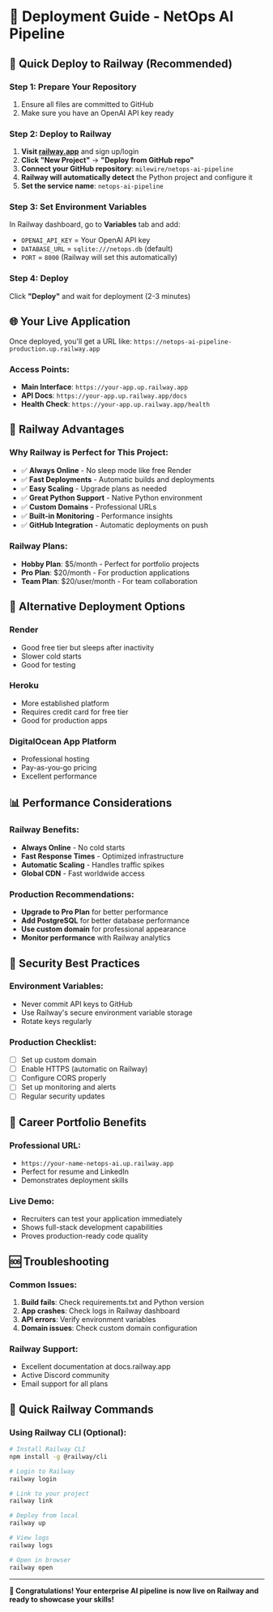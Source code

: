 # 🚀 Deployment Guide - NetOps AI Pipeline

## 🎯 Quick Deploy to Railway (Recommended)

### **Step 1: Prepare Your Repository**
1. Ensure all files are committed to GitHub
2. Make sure you have an OpenAI API key ready

### **Step 2: Deploy to Railway**
1. **Visit [railway.app](https://railway.app)** and sign up/login
2. **Click "New Project"** → **"Deploy from GitHub repo"**
3. **Connect your GitHub repository**: `milewire/netops-ai-pipeline`
4. **Railway will automatically detect** the Python project and configure it
5. **Set the service name**: `netops-ai-pipeline`

### **Step 3: Set Environment Variables**
In Railway dashboard, go to **Variables** tab and add:
- `OPENAI_API_KEY` = Your OpenAI API key
- `DATABASE_URL` = `sqlite:///netops.db` (default)
- `PORT` = `8000` (Railway will set this automatically)

### **Step 4: Deploy**
Click **"Deploy"** and wait for deployment (2-3 minutes)

## 🌐 Your Live Application

Once deployed, you'll get a URL like:
`https://netops-ai-pipeline-production.up.railway.app`

### **Access Points:**
- **Main Interface**: `https://your-app.up.railway.app`
- **API Docs**: `https://your-app.up.railway.app/docs`
- **Health Check**: `https://your-app.up.railway.app/health`

## 🚂 Railway Advantages

### **Why Railway is Perfect for This Project:**
- ✅ **Always Online** - No sleep mode like free Render
- ✅ **Fast Deployments** - Automatic builds and deployments
- ✅ **Easy Scaling** - Upgrade plans as needed
- ✅ **Great Python Support** - Native Python environment
- ✅ **Custom Domains** - Professional URLs
- ✅ **Built-in Monitoring** - Performance insights
- ✅ **GitHub Integration** - Automatic deployments on push

### **Railway Plans:**
- **Hobby Plan**: $5/month - Perfect for portfolio projects
- **Pro Plan**: $20/month - For production applications
- **Team Plan**: $20/user/month - For team collaboration

## 🔧 Alternative Deployment Options

### **Render**
- Good free tier but sleeps after inactivity
- Slower cold starts
- Good for testing

### **Heroku**
- More established platform
- Requires credit card for free tier
- Good for production apps

### **DigitalOcean App Platform**
- Professional hosting
- Pay-as-you-go pricing
- Excellent performance

## 📊 Performance Considerations

### **Railway Benefits:**
- **Always Online** - No cold starts
- **Fast Response Times** - Optimized infrastructure
- **Automatic Scaling** - Handles traffic spikes
- **Global CDN** - Fast worldwide access

### **Production Recommendations:**
- **Upgrade to Pro Plan** for better performance
- **Add PostgreSQL** for better database performance
- **Use custom domain** for professional appearance
- **Monitor performance** with Railway analytics

## 🔐 Security Best Practices

### **Environment Variables:**
- Never commit API keys to GitHub
- Use Railway's secure environment variable storage
- Rotate keys regularly

### **Production Checklist:**
- [ ] Set up custom domain
- [ ] Enable HTTPS (automatic on Railway)
- [ ] Configure CORS properly
- [ ] Set up monitoring and alerts
- [ ] Regular security updates

## 🎯 Career Portfolio Benefits

### **Professional URL:**
- `https://your-name-netops-ai.up.railway.app`
- Perfect for resume and LinkedIn
- Demonstrates deployment skills

### **Live Demo:**
- Recruiters can test your application immediately
- Shows full-stack development capabilities
- Proves production-ready code quality

## 🆘 Troubleshooting

### **Common Issues:**
1. **Build fails**: Check requirements.txt and Python version
2. **App crashes**: Check logs in Railway dashboard
3. **API errors**: Verify environment variables
4. **Domain issues**: Check custom domain configuration

### **Railway Support:**
- Excellent documentation at docs.railway.app
- Active Discord community
- Email support for all plans

## 🚀 Quick Railway Commands

### **Using Railway CLI (Optional):**
```bash
# Install Railway CLI
npm install -g @railway/cli

# Login to Railway
railway login

# Link to your project
railway link

# Deploy from local
railway up

# View logs
railway logs

# Open in browser
railway open
```

---

**🎉 Congratulations! Your enterprise AI pipeline is now live on Railway and ready to showcase your skills!**

